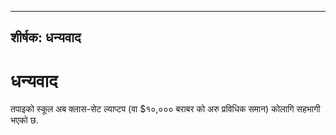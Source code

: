 * * *

## शीर्षक: धन्यवाद

# धन्यवाद

तपाइको स्कूल अब क्लास-सेट ल्याप्टप (वा $१०,००० बराबर को अरु प्रविधिक समान) कोलागि सहभागी भएको छ.